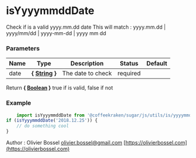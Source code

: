 # isYyyymmddDate

Check if is a valid yyyy.mm.dd date
This will match : yyyy.mm.dd | yyyy/mm/dd | yyyy-mm-dd | yyyy mm dd


### Parameters
Name  |  Type  |  Description  |  Status  |  Default
------------  |  ------------  |  ------------  |  ------------  |  ------------
date  |  **{ [String](https://developer.mozilla.org/fr/docs/Web/JavaScript/Reference/Objets_globaux/String) }**  |  The date to check  |  required  |

Return **{ [Boolean](https://developer.mozilla.org/fr/docs/Web/JavaScript/Reference/Objets_globaux/Boolean) }** true if is valid, false if not

### Example
```js
	import isYyyymmddDate from '@coffeekraken/sugar/js/utils/is/yyyymmddDate'
if (isYyyymmddDate('2018.12.25')) {
    // do something cool
}
```
Author : Olivier Bossel [olivier.bossel@gmail.com](mailto:olivier.bossel@gmail.com) [https://olivierbossel.com](https://olivierbossel.com)